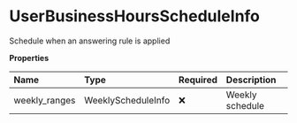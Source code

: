 # UserBusinessHoursScheduleInfo

Schedule when an answering rule is applied

**Properties**

| Name          | Type               | Required | Description     |
| :------------ | :----------------- | :------- | :-------------- |
| weekly_ranges | WeeklyScheduleInfo | ❌       | Weekly schedule |

<!-- This file was generated by liblab | https://liblab.com/ -->
